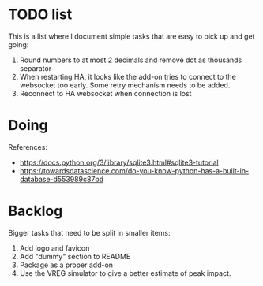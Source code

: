# TODO list

This is a list where I document simple tasks that are easy to pick up and get going:

1. Round numbers to at most 2 decimals and remove dot as thousands separator
2. When restarting HA, it looks like the add-on tries to connect to the websocket too early. Some retry mechanism needs to be added.
3. Reconnect to HA websocket when connection is lost

# Doing

References:
* https://docs.python.org/3/library/sqlite3.html#sqlite3-tutorial
* https://towardsdatascience.com/do-you-know-python-has-a-built-in-database-d553989c87bd


# Backlog

Bigger tasks that need to be split in smaller items:

1. Add logo and favicon
2. Add "dummy" section to README
2. Package as a proper add-on
3. Use the VREG simulator to give a better estimate of peak impact.